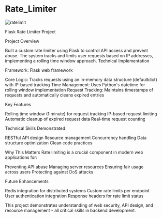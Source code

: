 # Rate_Limiter

![ratelimit](https://github.com/user-attachments/assets/c1ae40c9-5a9e-430c-92aa-667767ddb295)



Flask Rate Limiter Project

Project Overview

Built a custom rate limiter using Flask to control API access and prevent abuse. The system tracks and limits user requests based on IP addresses, implementing a rolling time window approach.
Technical Implementation

Framework: Flask web framework

Core Logic: Tracks requests using an in-memory data structure (defaultdict) with IP-based tracking
Time Management: Uses Python's datetime for rolling window implementation
Request Tracking: Maintains timestamps of requests and automatically cleans expired entries

Key Features

Rolling time window (1 minute) for request tracking
IP-based request limiting
Automatic cleanup of expired request data
Real-time request counting

Technical Skills Demonstrated

RESTful API design
Resource management
Concurrency handling
Data structure optimization
Clean code practices

Why This Matters
Rate limiting is a crucial component in modern web applications for:

Preventing API abuse
Managing server resources
Ensuring fair usage across users
Protecting against DoS attacks

Future Enhancements

Redis integration for distributed systems
Custom rate limits per endpoint
User authentication integration
Response headers for rate limit status

This project demonstrates understanding of web security, API design, and resource management - all critical skills in backend development.
